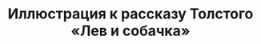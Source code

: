 ---
title: 'Иллюстрация к рассказу Толстого «Лев и собачка»'
# titleEnglish: ''
# dateStart: 2020
dateEnd: 2016
images: ['лев_и_собачка.jpg']
extra: 'бумага, сухая пастель'
size: 'А3'
display: true
# text: ''
---